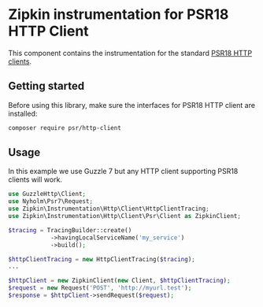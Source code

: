 # Zipkin instrumentation for PSR18 HTTP Client

This component contains the instrumentation for the standard [PSR18 HTTP clients](https://www.php-fig.org/psr/psr-18/).

## Getting started

Before using this library, make sure the interfaces for PSR18 HTTP client are installed:

```bash
composer require psr/http-client
```

## Usage

In this example we use Guzzle 7 but any HTTP client supporting PSR18 clients will work.

```php
use GuzzleHttp\Client;
use Nyholm\Psr7\Request;
use Zipkin\Instrumentation\Http\Client\HttpClientTracing;
use Zipkin\Instrumentation\Http\Client\Psr\Client as ZipkinClient;

$tracing = TracingBuilder::create()
            ->havingLocalServiceName('my_service')
            ->build();

$httpClientTracing = new HttpClientTracing($tracing);
...

$httpClient = new ZipkinClient(new Client, $httpClientTracing);
$request = new Request('POST', 'http://myurl.test');
$response = $httpClient->sendRequest($request);
```
